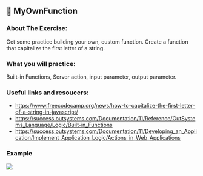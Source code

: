 ## :ledger: MyOwnFunction

### About The Exercise:

Get some practice building your own, custom function. Create a function that capitalize the first letter of a string.

### What you will practice:

Built-in Functions, Server action, input parameter, output parameter. 

### Useful links and resoucers:

- https://www.freecodecamp.org/news/how-to-capitalize-the-first-letter-of-a-string-in-javascript/
- https://success.outsystems.com/Documentation/11/Reference/OutSystems_Language/Logic/Built-in_Functions
- https://success.outsystems.com/Documentation/11/Developing_an_Application/Implement_Application_Logic/Actions_in_Web_Applications

### Example
![](./Samples/.png)

